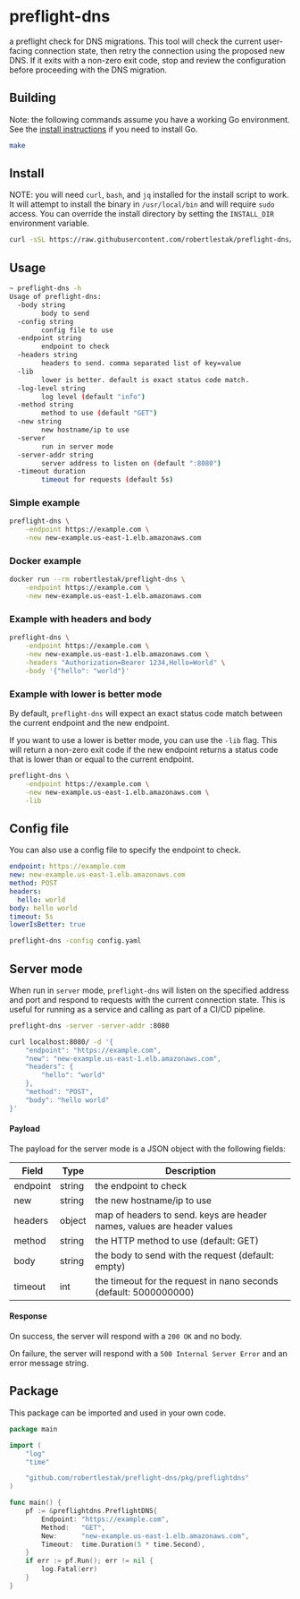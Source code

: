 # preflight-dns

a preflight check for DNS migrations. This tool will check the current user-facing connection state, then retry the connection using the proposed new DNS. If it exits with a non-zero exit code, stop and review the configuration before proceeding with the DNS migration.

## Building

Note: the following commands assume you have a working Go environment. See the [install instructions](https://golang.org/doc/install) if you need to install Go.

```bash
make
```

## Install

NOTE: you will need `curl`, `bash`, and `jq` installed for the install script to work. It will attempt to install the binary in `/usr/local/bin` and will require `sudo` access. You can override the install directory by setting the `INSTALL_DIR` environment variable.

```bash
curl -sSL https://raw.githubusercontent.com/robertlestak/preflight-dns/main/scripts/install.sh | bash
```

## Usage

```bash
~ preflight-dns -h
Usage of preflight-dns:
  -body string
        body to send
  -config string
        config file to use
  -endpoint string
        endpoint to check
  -headers string
        headers to send. comma separated list of key=value
  -lib
        lower is better. default is exact status code match.
  -log-level string
        log level (default "info")
  -method string
        method to use (default "GET")
  -new string
        new hostname/ip to use
  -server
        run in server mode
  -server-addr string
        server address to listen on (default ":8080")
  -timeout duration
        timeout for requests (default 5s)
```

### Simple example

```bash
preflight-dns \
	-endpoint https://example.com \
	-new new-example.us-east-1.elb.amazonaws.com
```

### Docker example

```bash
docker run --rm robertlestak/preflight-dns \
	-endpoint https://example.com \
	-new new-example.us-east-1.elb.amazonaws.com
```

### Example with headers and body

```bash
preflight-dns \
	-endpoint https://example.com \
	-new new-example.us-east-1.elb.amazonaws.com \
	-headers "Authorization=Bearer 1234,Hello=World" \
	-body '{"hello": "world"}'
```

### Example with lower is better mode

By default, `preflight-dns` will expect an exact status code match between the current endpoint and the new endpoint. 

If you want to use a lower is better mode, you can use the `-lib` flag. This will return a non-zero exit code if the new endpoint returns a status code that is lower than or equal to the current endpoint.

```bash
preflight-dns \
	-endpoint https://example.com \
	-new new-example.us-east-1.elb.amazonaws.com \
	-lib
```

## Config file

You can also use a config file to specify the endpoint to check.

```yaml
endpoint: https://example.com
new: new-example.us-east-1.elb.amazonaws.com
method: POST
headers:
  hello: world
body: hello world
timeout: 5s
lowerIsBetter: true
```

```bash
preflight-dns -config config.yaml
```

## Server mode

When run in `server` mode, `preflight-dns` will listen on the specified address and port and respond to requests with the current connection state. This is useful for running as a service and calling as part of a CI/CD pipeline.

```bash
preflight-dns -server -server-addr :8080
```

```bash
curl localhost:8080/ -d '{
	"endpoint": "https://example.com",
	"new": "new-example.us-east-1.elb.amazonaws.com",
	"headers": {
		"hello": "world"
	},
	"method": "POST",
	"body": "hello world"
}'
```

#### Payload

The payload for the server mode is a JSON object with the following fields:

| Field    | Type   | Description                                                                 |
| -------- | ------ | --------------------------------------------------------------------------- |
| endpoint | string | the endpoint to check                                                       |
| new      | string | the new hostname/ip to use                                                  |
| headers  | object | map of headers to send. keys are header names, values are header values     |
| method   | string | the HTTP method to use (default: GET)                                       |
| body     | string | the body to send with the request (default: empty)                          |
| timeout  | int    | the timeout for the request in nano seconds (default: 5000000000)           |

#### Response

On success, the server will respond with a `200 OK` and no body.

On failure, the server will respond with a `500 Internal Server Error` and an error message string.

## Package

This package can be imported and used in your own code.

```go
package main

import (
	"log"
	"time"

	"github.com/robertlestak/preflight-dns/pkg/preflightdns"
)

func main() {
	pf := &preflightdns.PreflightDNS{
		Endpoint: "https://example.com",
		Method:   "GET",
		New:      "new-example.us-east-1.elb.amazonaws.com",
		Timeout:  time.Duration(5 * time.Second),
	}
	if err := pf.Run(); err != nil {
		log.Fatal(err)
	}
}
```

